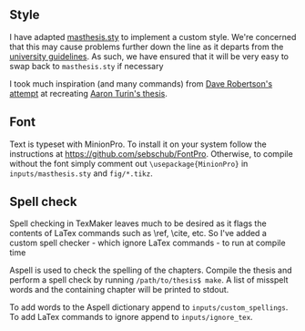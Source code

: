 ## Style

I have adapted [masthesis.sty](https://wiki.mas.ncl.ac.uk/mas/ThesisTemplate?highlight=%28thesis%29%7C%28style%29%7C%28file%29) to implement a custom style. We're concerned that this may cause problems further down the line as it departs from the [university guidelines](https://www.ncl.ac.uk/students/progress/assets/documents/GuidelinesfortheSubmissionandFormatofThesis-January2018.pdf). As such, we have ensured that it will be very easy to swap back to ```masthesis.sty``` if necessary

I took much inspiration (and many commands) from [Dave Robertson's attempt](https://mas-gitlab.ncl.ac.uk/b0036119/thesis-template) at recreating [Aaron Turin's thesis](https://people.mpi-sws.org/~turon/turon-thesis.pdf).

## Font

Text is typeset with MinionPro. To install it on your system follow the instructions at https://github.com/sebschub/FontPro. Otherwise, to compile without the font simply comment out ```\usepackage{MinionPro}``` in ```inputs/masthesis.sty``` and ```fig/*.tikz```.

## Spell check

Spell checking in TexMaker leaves much to be desired as it flags the contents of LaTex commands such as \ref, \cite, etc. So I've added a custom spell checker - which ignore LaTex commands - to run at compile time

Aspell is used to check the spelling of the chapters. Compile the thesis and perform a spell check by running
```/path/to/thesis$ make```. A list of misspelt words and the containing chapter will be printed to stdout.

To add words to the Aspell dictionary append to ```inputs/custom_spellings```. To add LaTex commands to ignore append
to ```inputs/ignore_tex```.
